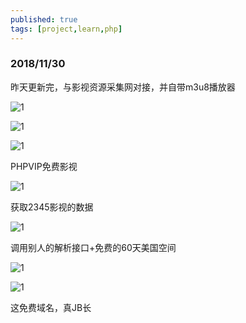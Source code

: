 ```yaml
---
published: true
tags: [project,learn,php]
---
```


### 2018/11/30

昨天更新完，与影视资源采集网对接，并自带m3u8播放器

![1](http://imgsrc.baidu.com/forum/pic/item/76094b36acaf2edd30b6a4a2801001e939019332.jpg)

![1](http://imgsrc.baidu.com/forum/pic/item/7cd98d1001e93901b945607576ec54e736d19632.jpg)

![1](http://imgsrc.baidu.com/forum/pic/item/7bec54e736d12f2e2742432b42c2d56285356832.jpg)


PHPVIP免费影视

![1](http://imgsrc.baidu.com/forum/pic/item/4710b912c8fcc3ceb27ab1699f45d688d43f2035.jpg)

获取2345影视的数据

![1](http://imgsrc.baidu.com/forum/pic/item/972bd40735fae6cdf10ed33b02b30f2442a70f35.jpg)

调用别人的解析接口+免费的60天美国空间

![1](http://imgsrc.baidu.com/forum/pic/item/ce1b9d16fdfaaf51c482f9e5815494eef01f7a02.jpg)

![1](http://imgsrc.baidu.com/forum/pic/item/e0fe9925bc315c6076f413b580b1cb1349547702.jpg)

这免费域名，真JB长
